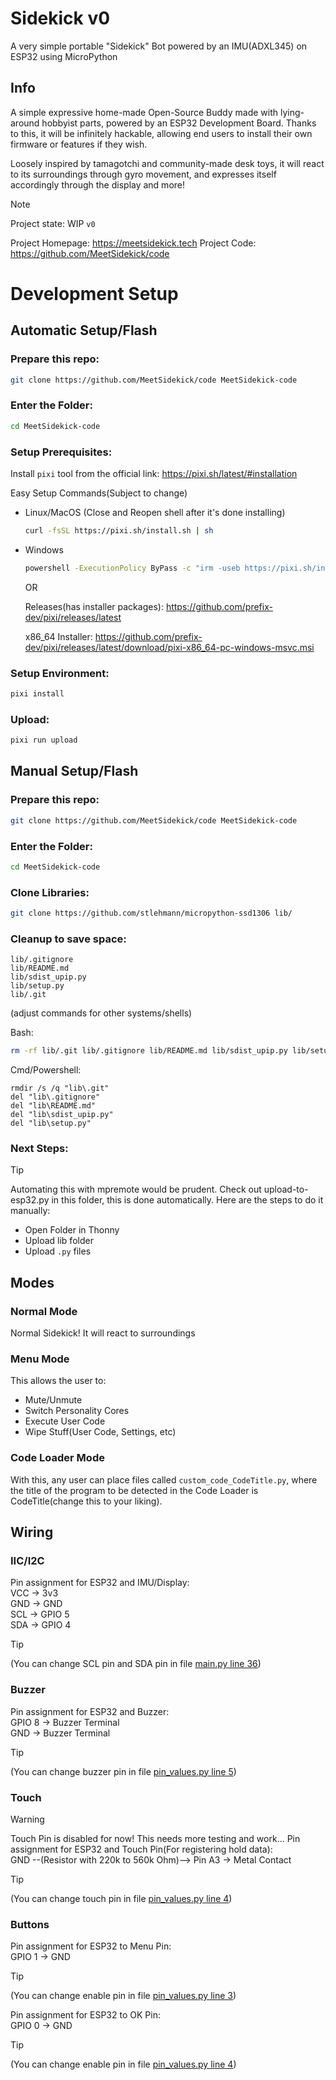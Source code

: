 # Sidekick v0
A very simple portable "Sidekick" Bot powered by an IMU(ADXL345) on ESP32 using MicroPython

## Info
A simple expressive home-made Open-Source Buddy made with lying-around hobbyist parts, powered by an ESP32 Development Board. Thanks to this, it will be infinitely hackable, allowing end users to install their own firmware or features if they wish.

Loosely inspired by tamagotchi and community-made desk toys, it will react to its surroundings through gyro movement, and expresses itself accordingly through the display and more!

> [!NOTE] 
> Project state: WIP `v0`

Project Homepage: https://meetsidekick.tech
Project Code: https://github.com/MeetSidekick/code


# Development Setup
## Automatic Setup/Flash

### Prepare this repo:
```bash
git clone https://github.com/MeetSidekick/code MeetSidekick-code
```

### Enter the Folder: 
```bash
cd MeetSidekick-code
```

### Setup Prerequisites:
Install `pixi` tool from the official link: https://pixi.sh/latest/#installation

Easy Setup Commands(Subject to change)
- Linux/MacOS (Close and Reopen shell after it's done installing)
    ```bash
    curl -fsSL https://pixi.sh/install.sh | sh
    ```
- Windows
    ```cmd
    powershell -ExecutionPolicy ByPass -c "irm -useb https://pixi.sh/install.ps1 | iex"
    ```

    OR

    Releases(has installer packages): https://github.com/prefix-dev/pixi/releases/latest

    x86_64 Installer: https://github.com/prefix-dev/pixi/releases/latest/download/pixi-x86_64-pc-windows-msvc.msi

### Setup Environment:
```bash
pixi install
```
### Upload:
```bash
pixi run upload
```

## Manual Setup/Flash

### Prepare this repo:
```bash
git clone https://github.com/MeetSidekick/code MeetSidekick-code
```

### Enter the Folder: 
```bash
cd MeetSidekick-code
```

### Clone Libraries:
```bash 
git clone https://github.com/stlehmann/micropython-ssd1306 lib/
```

### Cleanup to save space: 
```
lib/.gitignore
lib/README.md
lib/sdist_upip.py
lib/setup.py
lib/.git
```

(adjust commands for other systems/shells)

Bash:
```bash 
rm -rf lib/.git lib/.gitignore lib/README.md lib/sdist_upip.py lib/setup.py
```

Cmd/Powershell: 
```
rmdir /s /q "lib\.git"
del "lib\.gitignore"
del "lib\README.md"
del "lib\sdist_upip.py"
del "lib\setup.py"
```

### Next Steps:
> [!TIP]
> Automating this with mpremote would be prudent. Check out upload-to-esp32.py in this folder, this is done automatically. Here are the steps to do it manually:

- Open Folder in Thonny
- Upload lib folder
- Upload `.py` files

## Modes
### Normal Mode 
<!-- Attach Pic -->
Normal Sidekick! It will react to surroundings 

### Menu Mode 
<!-- Attach Pic-->
This allows the user to:
- Mute/Unmute
- Switch Personality Cores
- Execute User Code
- Wipe Stuff(User Code, Settings, etc)

<!-- Eventually will be able to launch user's custom code! -->

### Code Loader Mode
With this, any user can place files called `custom_code_CodeTitle.py`, where the title of the program to be detected in the Code Loader is CodeTitle(change this to your liking).



## Wiring

### IIC/I2C
Pin assignment for ESP32 and IMU/Display:\
VCC -> 3v3\
GND -> GND\
SCL -> GPIO 5\
SDA -> GPIO 4

> [!TIP]
> (You can change SCL pin and SDA pin in file [main.py line 36](main.py#L36))


### Buzzer
Pin assignment for ESP32 and Buzzer:\
GPIO 8 -> Buzzer Terminal\
GND -> Buzzer Terminal
> [!TIP]
> (You can change buzzer pin in file [pin_values.py line 5](pin_values.py#L5))


### Touch
> [!WARNING]
> Touch Pin is disabled for now! This needs more testing and work...
Pin assignment for ESP32 and Touch Pin(For registering hold data):\
GND --(Resistor with 220k to 560k Ohm)--> Pin A3 -> Metal Contact

> [!TIP]
> (You can change touch pin in file [pin_values.py line 4](pin_values.py#L4)) 

### Buttons
Pin assignment for ESP32 to Menu Pin:\
GPIO 1 -> GND
> [!TIP]
> (You can change enable pin in file [pin_values.py line 3](pin_values.py#L3))

Pin assignment for ESP32 to OK Pin:\
GPIO 0 -> GND
> [!TIP]
> (You can change enable pin in file [pin_values.py line 4](pin_values.py#L4))
